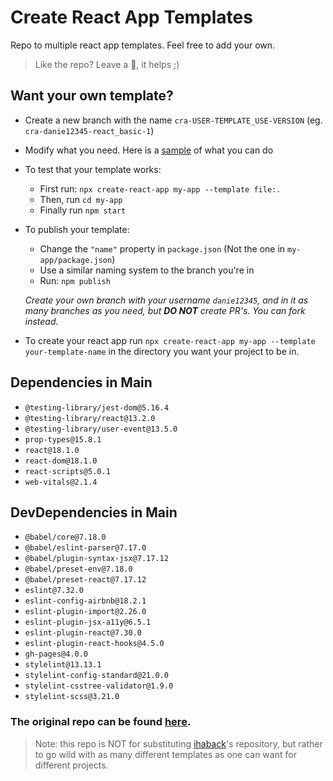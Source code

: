 # Create React App Templates

Repo to multiple react app templates. Feel free to add your own.

> Like the repo? Leave a 🎇, it helps ;)

## Want your own template?
- Create a new branch with the name `cra-USER-TEMPLATE_USE-VERSION` (eg. `cra-danie12345-react_basic-1`)
- Modify what you need. Here is a [sample](https://github.com/ihaback/create-react-app-template) of what you can do
- To test that your template works:
  - First run: `npx create-react-app my-app --template file:.`
  - Then, run `cd my-app`
  - Finally run `npm start`
- To publish your template:
  - Change the `"name"` property in `package.json` (Not the one in `my-app/package.json`)
  - Use a similar naming system to the branch you're in
  - Run: `npm publish`

  *Create your own branch with your username `danie12345`, and in it as many branches as you need, but **DO NOT** create PR's. You can fork instead.*

- To create your react app run `npx create-react-app my-app --template your-template-name` in the directory you want your project to be in.


## Dependencies in Main
- `@testing-library/jest-dom@5.16.4`
- `@testing-library/react@13.2.0`
- `@testing-library/user-event@13.5.0`
- `prop-types@15.8.1`
- `react@18.1.0`
- `react-dom@18.1.0`
- `react-scripts@5.0.1`
- `web-vitals@2.1.4`

## DevDependencies in Main
- `@babel/core@7.18.0`
- `@babel/eslint-parser@7.17.0`
- `@babel/plugin-syntax-jsx@7.17.12`
- `@babel/preset-env@7.18.0`
- `@babel/preset-react@7.17.12`
- `eslint@7.32.0`
- `eslint-config-airbnb@18.2.1`
- `eslint-plugin-import@2.26.0`
- `eslint-plugin-jsx-a11y@6.5.1`
- `eslint-plugin-react@7.30.0`
- `eslint-plugin-react-hooks@4.5.0`
- `gh-pages@4.0.0`
- `stylelint@13.13.1`
- `stylelint-config-standard@21.0.0`
- `stylelint-csstree-validator@1.9.0`
- `stylelint-scss@3.21.0`

### The original repo can be found [here](https://github.com/ihaback/create-react-app-template).

> Note: this repo is NOT for substituting [ihaback](https://github.com/ihaback)'s repository, but rather to go wild with as many different templates as one can want for different projects.